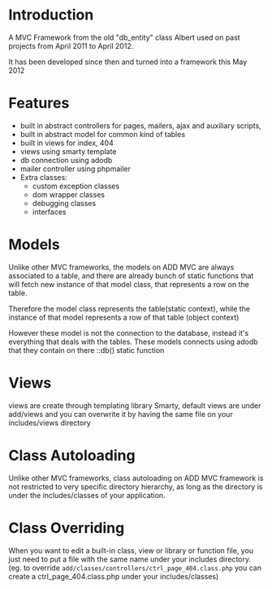 # Introduction #
A MVC Framework from the old "db\_entity" class Albert used on past projects from April 2011 to April 2012.

It has been developed since then and turned into a framework this May 2012

# Features #
  * built in abstract controllers for pages, mailers, ajax and auxiliary scripts,
  * built in abstract model for common kind of tables
  * built in views for index, 404
  * views using smarty template
  * db connection using adodb
  * mailer controller using phpmailer
  * Extra classes:
    * custom exception classes
    * dom wrapper classes
    * debugging classes
    * interfaces

# Models #
Unlike other MVC frameworks, the models on ADD MVC are always associated to a table, and there are already bunch of static functions that will fetch new instance of that model class, that represents a row on the table.

Therefore the model class represents the table(static context), while the instance of that model represents a row of that table (object context)

However these model is not the connection to the database, instead it's everything that deals with the tables. These models connects using adodb that they contain on there ::db() static function

# Views #
views are create through templating library Smarty, default views are under add/views and you can overwrite it by having the same file on your includes/views directory

# Class Autoloading #
Unlike other MVC frameworks, class autoloading on ADD MVC framework is not restricted to very specific directory hierarchy, as long as the directory is under the includes/classes of your application.

# Class Overriding #
When you want to edit a built-in class, view or library or function file, you just need to put a file with the same name under your includes directory. (eg. to override `add/classes/controllers/ctrl_page_404.class.php` you can create a ctrl\_page\_404.class.php under your includes/classes)